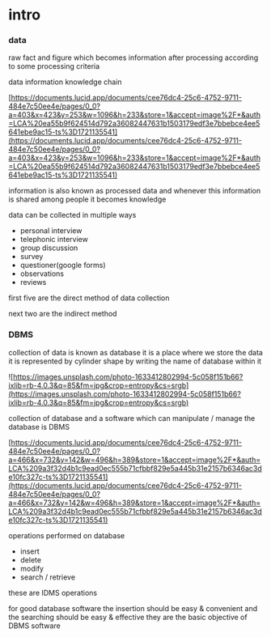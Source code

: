 # intro

### data

raw fact and figure which becomes information after processing according to some processing criteria

data information knowledge chain

[https://documents.lucid.app/documents/cee76dc4-25c6-4752-9711-484e7c50ee4e/pages/0_0?a=403&x=423&y=253&w=1096&h=233&store=1&accept=image%2F*&auth=LCA%20ea55b9f624514d792a36082447631b1503179edf3e7bbebce4ee5641ebe9ac15-ts%3D1721135541](https://documents.lucid.app/documents/cee76dc4-25c6-4752-9711-484e7c50ee4e/pages/0_0?a=403&x=423&y=253&w=1096&h=233&store=1&accept=image%2F*&auth=LCA%20ea55b9f624514d792a36082447631b1503179edf3e7bbebce4ee5641ebe9ac15-ts%3D1721135541)

information is also known as processed data and whenever this information is shared among people it becomes knowledge

data can be collected in multiple ways 

- personal interview
- telephonic interview
- group discussion
- survey
- questioner(google forms)
- observations
- reviews

first five are the direct method of data collection  

next two are the indirect method

### DBMS

collection of data is known as database it is a place where we store the data it is represented by cylinder shape by writing the name of database within it

![https://images.unsplash.com/photo-1633412802994-5c058f151b66?ixlib=rb-4.0.3&q=85&fm=jpg&crop=entropy&cs=srgb](https://images.unsplash.com/photo-1633412802994-5c058f151b66?ixlib=rb-4.0.3&q=85&fm=jpg&crop=entropy&cs=srgb)

collection of database and a software which can manipulate / manage the database is DBMS 

[https://documents.lucid.app/documents/cee76dc4-25c6-4752-9711-484e7c50ee4e/pages/0_0?a=466&x=732&y=142&w=496&h=389&store=1&accept=image%2F*&auth=LCA%209a3f32d4b1c9ead0ec555b71cfbbf829e5a445b31e2157b6346ac3de10fc327c-ts%3D1721135541](https://documents.lucid.app/documents/cee76dc4-25c6-4752-9711-484e7c50ee4e/pages/0_0?a=466&x=732&y=142&w=496&h=389&store=1&accept=image%2F*&auth=LCA%209a3f32d4b1c9ead0ec555b71cfbbf829e5a445b31e2157b6346ac3de10fc327c-ts%3D1721135541)

operations performed on database 

- insert
- delete
- modify
- search / retrieve

these are IDMS operations 

for good database software the insertion should be easy & convenient and the searching should be easy & effective they are the basic objective of DBMS software
